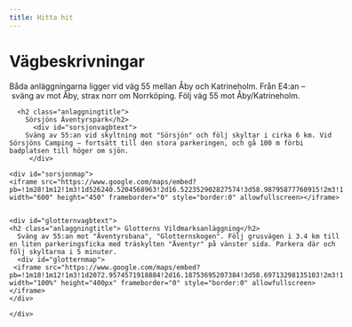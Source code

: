 ```yaml
---
title: Hitta hit
---
```


<style>
  
    #vagbeskrivningarintro
    {margin-bottom:px;
      width:560px;
    }
  
    #vagbeskrivningar{
        display:flex;
        flex-wrap:wrap;

      }

  #sorsjonvagb
    { width:600px;
    border:; 
    }
    #sorsjonmap {
        margin-bottom:20px;
    }

  #sorsjonvagbtext
    {
      box-sizing:border-box;
   }

  

  #glotternvagb {
    width:600px;
    border:;
    }

    #glotternmap
      {margin-bottom:20px;
      }

  #glotternvagbtext
    {
      box-sizing:border-box;
     }
  
</style>

  <div id="helavagbeskrivningar" class="gradiv">
  <div id="vagbeskrivningarintro">
    <h1>
      Vägbeskrivningar
    </h1>
      Båda anläggningarna ligger vid väg 55 mellan Åby och Katrineholm. Från E4:an – sväng av mot Åby, strax norr om Norrköping. Följ väg 55 mot Åby/Katrineholm.
  </div>
  
  <div id="vagbeskrivningar" style="">

  <div id="sorsjonvagb">
      
      <h2 class="anlaggningtitle">
        Sörsjöns Äventyrspark</h2>
          <div id="sorsjonvagbtext">
        Sväng av 55:an vid skyltning mot "Sörsjön" och följ skyltar i cirka 6 km. Vid Sörsjöns Camping – fortsätt till den stora parkeringen, och gå 100 m förbi badplatsen till höger om sjön. 
         </div>
  
    <div id="sorsjonmap">
    <iframe src="https://www.google.com/maps/embed?pb=!1m28!1m12!1m3!1d526240.5204568963!2d16.522352902827574!3d58.98795877760915!2m3!1f0!2f0!3f0!3m2!1i1024!2i768!4f13.1!4m13!3e0!4m5!1s0x465f763119640bcb%3A0xa80d27d3679d7766!2sStockholm%2C+Sweden!3m2!1d59.329323499999994!2d18.0685808!4m5!1s0x46593619bd2f00e1%3A0xa5938d0ebbbc1da7!2zU8O2cnNqw7ZucyDDhHZlbnR5cnNwYXJrLCDDhWJ5LCBTd2VkZW4!3m2!1d58.723547999999994!2d16.085292!5e0!3m2!1sen!2suk!4v1537495437620" width="600" height="450" frameborder="0" style="border:0" allowfullscreen></iframe>
   </div>
  </div>

  <div id="glotternvagb">
 
    <div id="glotternvagbtext">
    <h2 class="anlaggningtitle"> Glotterns Vildmarksanläggning</h2>
      Sväng av 55:an mot "Äventyrsbana", "Glotternskogen". Följ grusvägen i 3.4 km till en liten parkeringsficka med träskylten "Äventyr" på vänster sida. Parkera där och följ skyltarna i 5 minuter.
      <div id="glotternmap">
     <iframe src="https://www.google.com/maps/embed?pb=!1m18!1m12!1m3!1d2072.9574571918884!2d16.18753695207384!3d58.69713298135103!2m3!1f0!2f0!3f0!3m2!1i1024!2i768!4f13.1!3m3!1m2!1s0x0%3A0x0!2zNTjCsDQxJzQ5LjciTiAxNsKwMTEnMjMuMCJF!5e0!3m2!1sen!2suk!4v1536942665813" width="100%" height="400px" frameborder="0" style="border:0" allowfullscreen></iframe>
    </div>
    

   </div>
     
  </div>
  
    </div>
    
  </div>
  
  <div class="load-turitop" data-service="P1" data-lang="en" data-embed="box"></div>
  <script id="js-turitop" src="https://app.turitop.com/js/load-turitop.min.js" data-company="V193" data-ga="no" data-buttoncolor="green" data-afftag="ttafid"></script>